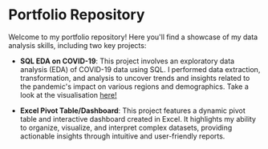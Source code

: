 # Portfolio Repository

Welcome to my portfolio repository! Here you'll find a showcase of my data analysis skills, including two key projects:

- **SQL EDA on COVID-19**: This project involves an exploratory data analysis (EDA) of COVID-19 data using SQL. I performed data extraction, transformation, and analysis to uncover trends and insights related to the pandemic's impact on various regions and demographics. Take a look at the visualisation [here!](https://public.tableau.com/views/Covid-19CaseStudyDashboard/Dashboard1?:language=en-US&:sid=&:redirect=auth&:display_count=n&:origin=viz_share_link)

- **Excel Pivot Table/Dashboard**: This project features a dynamic pivot table and interactive dashboard created in Excel. It highlights my ability to organize, visualize, and interpret complex datasets, providing actionable insights through intuitive and user-friendly reports.

